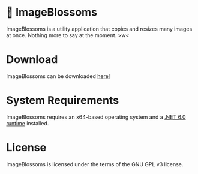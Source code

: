 ﻿
# 🌸 ImageBlossoms
ImageBlossoms is a utility application that copies and resizes many images at once. Nothing more to say at the moment. >w<

# Download
ImageBlossoms can be downloaded [here!](https://github.com/BlossomiShymae/ImageBlossoms/releases)

# System Requirements
ImageBlossoms requires an x64-based operating system and a [.NET 6.0 runtime](https://dotnet.microsoft.com/en-us/download/dotnet/6.0) installed.

# License
ImageBlossoms is licensed under the terms of the GNU GPL v3 license.